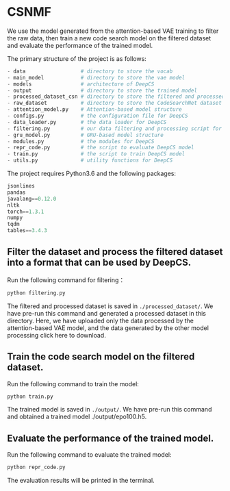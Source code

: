 # CSNMF
We use the model generated from the attention-based VAE training to filter the raw data, then train a new code search model on the filtered dataset and evaluate the performance of the trained model.

The primary structure of the project is as follows:

```python
- data                  # directory to store the vocab
- main_model            # directory to store the vae model
- models                # architecture of DeepCS     
- output                # directory to store the trained model
- processed_dataset_csn # directory to store the filtered and processed dataset
- raw_dataset           # directory to store the CodeSearchNet dataset
- attention_model.py    # Attention-based model structure
- configs.py            # the configuration file for DeepCS
- data_loader.py        # the data loader for DeepCS
- filtering.py          # our data filtering and processing script for DeepCS
- gru_model.py          # GRU-based model structure
- modules.py            # the modules for DeepCS
- repr_code.py          # the script to evaluate DeepCS model
- train.py              # the script to train DeepCS model
- utils.py              # utility functions for DeepCS
```

The project requires Python3.6 and the following packages:

```python
jsonlines
pandas
javalang==0.12.0
nltk
torch==1.3.1
numpy
tqdm
tables==3.4.3
```

## Filter the dataset and process the filtered dataset into a format that can be used by DeepCS.

Run the following command for filtering：

```python
python filtering.py
```

The filtered and processed dataset is saved in ```./processed_dataset/```. We have pre-run this command and generated a processed dataset in this directory. Here, we have uploaded only the data processed by the attention-based VAE model, and the data generated by the other model processing click here to download.

## Train the code search model on the filtered dataset.

Run the following command to train the model:

```python
python train.py
```

The trained model is saved in ```./output/```. We have pre-run this command and obtained a trained model ./output/epo100.h5.

## Evaluate the performance of the trained model.

Run the following command to evaluate the trained model:

```python
python repr_code.py
```

The evaluation results will be printed in the terminal.
